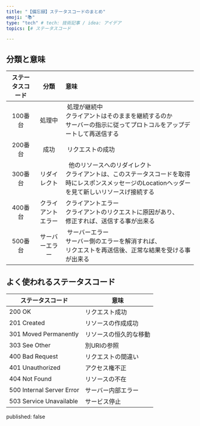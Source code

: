 ```yaml
---
title: "【備忘録】ステータスコードのまとめ"
emoji: "📚"
type: "tech" # tech: 技術記事 / idea: アイデア
topics: [# ステータスコード

---
```


## 分類と意味
| ステータスコード | 分類 | 意味 |
| :---: | :---: | :--- |
|  100番台  |  処理中  |   処理が継続中<br>クライアントはそのままを継続するのか<br>サーバーの指示に従ってプロトコルをアップデートして再送信する  |
|  200番台  |  成功  |   リクエストの成功  |
|  300番台  |  リダイレクト  |    他のリソースへのリダイレクト<br>クライアントは、このステータスコードを取得時にレスポンスメッセージのLocationヘッダーを見て新しいリソースげ接続する  |
|  400番台 | クライアントエラー |  クライアントエラー<br>クライアントのリクエストに原因があり、<br>修正すれば、送信する事が出来る  |
|  500番台 | サーバーエラー |   サーバーエラー<br>サーバー側のエラーを解消すれば、<br>リクエストを再送信後、正常な結果を受ける事が出来る |

## よく使われるステータスコード
|  ステータスコード  |  意味  |
| --- | --- |
| 200 OK | リクエスト成功  |
| 201 Created | リソースの作成成功  |
| 301 Moved Permanently | リソースの恒久的な移動  |
| 303 See Other | 別URIの参照 |
| 400 Bad Request | リクエストの間違い |
| 401 Unauthorized | アクセス権不正  |
| 404 Not Found | リソースの不在 |
| 500 Internal Server Error | サーバー内部エラー  |
| 503 Service Unavailable | サービス停止  |]
published: false